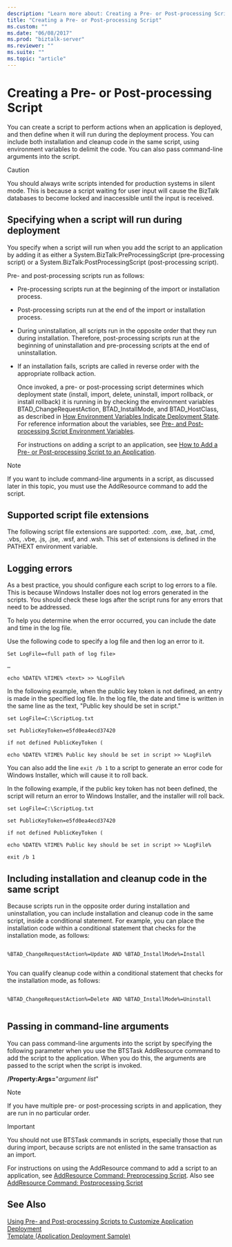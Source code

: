 ```yaml
---
description: "Learn more about: Creating a Pre- or Post-processing Script"
title: "Creating a Pre- or Post-processing Script"
ms.custom: ""
ms.date: "06/08/2017"
ms.prod: "biztalk-server"
ms.reviewer: ""
ms.suite: ""
ms.topic: "article"
---
```

# Creating a Pre- or Post-processing Script
You can create a script to perform actions when an application is deployed, and then define when it will run during the deployment process. You can include both installation and cleanup code in the same script, using environment variables to delimit the code. You can also pass command-line arguments into the script.  
  
> [!CAUTION]
>  You should always write scripts intended for production systems in silent mode. This is because a script waiting for user input will cause the BizTalk databases to become locked and inaccessible until the input is received.  
  
## Specifying when a script will run during deployment  
 You specify when a script will run when you add the script to an application by adding it as either a System.BizTalk:PreProcessingScript (pre-processing script) or a System.BizTalk:PostProcessingScript (post-processing script).  
  
 Pre- and post-processing scripts run as follows:  
  
- Pre-processing scripts run at the beginning of the import or installation process.  
  
- Post-processing scripts run at the end of the import or installation process.  
  
- During uninstallation, all scripts run in the opposite order that they run during installation. Therefore, post-processing scripts run at the beginning of uninstallation and pre-processing scripts at the end of uninstallation.  
  
- If an installation fails, scripts are called in reverse order with the appropriate rollback action.  
  
  Once invoked, a pre- or post-processing script determines which deployment state (install, import, delete, uninstall, import rollback, or install rollback) it is running in by checking the environment variables BTAD_ChangeRequestAction, BTAD_InstallMode, and BTAD_HostClass, as described in [How Environment Variables Indicate Deployment State](../core/how-environment-variables-indicate-deployment-state.md). For reference information about the variables, see [Pre- and Post-processing Script Environment Variables](../core/pre-and-post-processing-script-environment-variables.md).  
  
  For instructions on adding a script to an application, see [How to Add a Pre- or Post-processing Script to an Application](../core/how-to-add-a-pre-or-post-processing-script-to-an-application.md).  
  
> [!NOTE]
>  If you want to include command-line arguments in a script, as discussed later in this topic, you must use the AddResource command to add the script.  
  
## Supported script file extensions  
 The following script file extensions are supported: .com, .exe, .bat, .cmd, .vbs, .vbe, .js, .jse, .wsf, and .wsh. This set of extensions is defined in the PATHEXT environment variable.  
  
## Logging errors  
 As a best practice, you should configure each script to log errors to a file. This is because Windows Installer does not log errors generated in the scripts. You should check these logs after the script runs for any errors that need to be addressed.  
  
 To help you determine when the error occurred, you can include the date and time in the log file.  
  
 Use the following code to specify a log file and then log an error to it.  
  
 `Set LogFile=<full path of log file>`  
  
 `…`  
  
 `echo %DATE% %TIME% <text> >> %LogFile%`  
  
 In the following example, when the public key token is not defined, an entry is made in the specified log file. In the log file, the date and time is written in the same line as the text, "Public key should be set in script."  
  
 `set LogFile=C:\ScriptLog.txt`  
  
 `set PublicKeyToken=e5fd0ea4ecd37420`  
  
 `if not defined PublicKeyToken (`  
  
 `echo %DATE% %TIME% Public key should be set in script >> %LogFile%`  
  
 You can also add the line `exit /b 1` to a script to generate an error code for Windows Installer, which will cause it to roll back.  
  
 In the following example, if the public key token has not been defined, the script will return an error to Windows Installer, and the installer will roll back.  
  
 `set LogFile=C:\ScriptLog.txt`  
  
 `set PublicKeyToken=e5fd0ea4ecd37420`  
  
 `if not defined PublicKeyToken (`  
  
 `echo %DATE% %TIME% Public key should be set in script >> %LogFile%`  
  
 `exit /b 1`  
  
## Including installation and cleanup code in the same script  
 Because scripts run in the opposite order during installation and uninstallation, you can include installation and cleanup code in the same script, inside a conditional statement. For example, you can place the installation code within a conditional statement that checks for the installation mode, as follows:  
  
```  
  
%BTAD_ChangeRequestAction%=Update AND %BTAD_InstallMode%=Install  
  
```  
  
 You can qualify cleanup code within a conditional statement that checks for the installation mode, as follows:  
  
```  
  
%BTAD_ChangeRequestAction%=Delete AND %BTAD_InstallMode%=Uninstall  
  
```  
  
## Passing in command-line arguments  
 You can pass command-line arguments into the script by specifying the following parameter when you use the BTSTask AddResource command to add the script to the application. When you do this, the arguments are passed to the script when the script is invoked.  
  
 **/Property:Args=**"*argument list*"  
  
> [!NOTE]
>  If you have multiple pre- or post-processing scripts in and application, they are run in no particular order.  
  
> [!IMPORTANT]
>  You should not use BTSTask commands in scripts, especially those that run during import, because scripts are not enlisted in the same transaction as an import.  
  
 For instructions on using the AddResource command to add a script to an application, see [AddResource Command: Preprocessing Script](../core/addresource-command-preprocessing-script.md). Also see [AddResource Command: Postprocessing Script](../core/addresource-command-postprocessing-script.md)  
  
## See Also  
 [Using Pre- and Post-processing Scripts to Customize Application Deployment](../core/using-pre-and-post-processing-scripts-to-customize-application-deployment.md)   
 [Template (Application Deployment Sample)](../core/template-application-deployment-sample.md)
